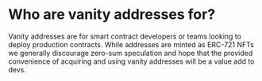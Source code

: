 # Who are vanity addresses for?

Vanity addresses are for smart contract developers or teams looking to deploy production contracts. While addresses are minted as ERC-721 NFTs we generally discourage zero-sum speculation and hope that the provided convenience of acquiring and using vanity addresses will be a value add to devs.
